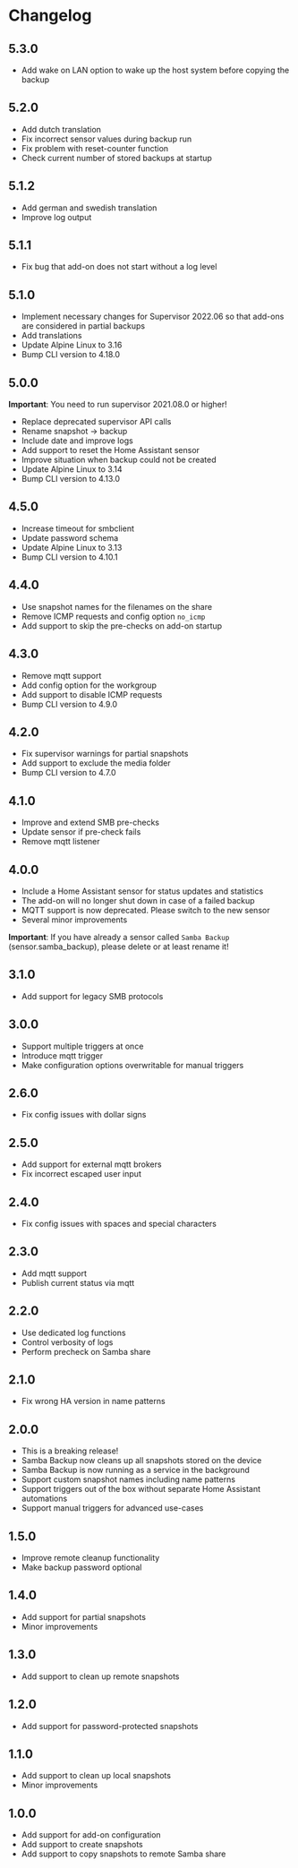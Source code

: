 # Changelog

## 5.3.0

- Add wake on LAN option to wake up the host system before copying the backup

## 5.2.0

- Add dutch translation
- Fix incorrect sensor values during backup run
- Fix problem with reset-counter function
- Check current number of stored backups at startup

## 5.1.2

- Add german and swedish translation
- Improve log output

## 5.1.1

- Fix bug that add-on does not start without a log level

## 5.1.0

- Implement necessary changes for Supervisor 2022.06 so that add-ons are considered in partial backups
- Add translations
- Update Alpine Linux to 3.16
- Bump CLI version to 4.18.0

## 5.0.0

**Important**: You need to run supervisor 2021.08.0 or higher!

- Replace deprecated supervisor API calls
- Rename snapshot -> backup
- Include date and improve logs
- Add support to reset the Home Assistant sensor
- Improve situation when backup could not be created
- Update Alpine Linux to 3.14
- Bump CLI version to 4.13.0

## 4.5.0

- Increase timeout for smbclient
- Update password schema
- Update Alpine Linux to 3.13
- Bump CLI version to 4.10.1

## 4.4.0

- Use snapshot names for the filenames on the share
- Remove ICMP requests and config option `no_icmp`
- Add support to skip the pre-checks on add-on startup

## 4.3.0

- Remove mqtt support
- Add config option for the workgroup
- Add support to disable ICMP requests
- Bump CLI version to 4.9.0

## 4.2.0

- Fix supervisor warnings for partial snapshots
- Add support to exclude the media folder
- Bump CLI version to 4.7.0

## 4.1.0

- Improve and extend SMB pre-checks
- Update sensor if pre-check fails
- Remove mqtt listener

## 4.0.0

- Include a Home Assistant sensor for status updates and statistics
- The add-on will no longer shut down in case of a failed backup
- MQTT support is now deprecated. Please switch to the new sensor
- Several minor improvements

**Important**: If you have already a sensor called `Samba Backup` (sensor.samba_backup), please delete or at least rename it!

## 3.1.0

- Add support for legacy SMB protocols

## 3.0.0

- Support multiple triggers at once
- Introduce mqtt trigger
- Make configuration options overwritable for manual triggers

## 2.6.0

- Fix config issues with dollar signs

## 2.5.0

- Add support for external mqtt brokers
- Fix incorrect escaped user input

## 2.4.0

- Fix config issues with spaces and special characters

## 2.3.0

- Add mqtt support
- Publish current status via mqtt

## 2.2.0

- Use dedicated log functions
- Control verbosity of logs
- Perform precheck on Samba share

## 2.1.0

- Fix wrong HA version in name patterns

## 2.0.0

- This is a breaking release!
- Samba Backup now cleans up all snapshots stored on the device
- Samba Backup is now running as a service in the background
- Support custom snapshot names including name patterns
- Support triggers out of the box without separate Home Assistant automations
- Support manual triggers for advanced use-cases

## 1.5.0

- Improve remote cleanup functionality
- Make backup password optional

## 1.4.0

- Add support for partial snapshots
- Minor improvements

## 1.3.0

- Add support to clean up remote snapshots

## 1.2.0

- Add support for password-protected snapshots

## 1.1.0

- Add support to clean up local snapshots
- Minor improvements

## 1.0.0

- Add support for add-on configuration
- Add support to create snapshots
- Add support to copy snapshots to remote Samba share
